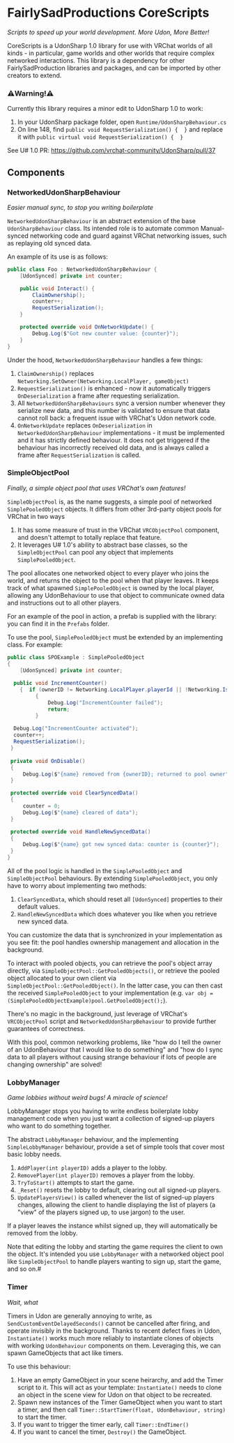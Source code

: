 # FairlySadProductions CoreScripts
*Scripts to speed up your world development. More Udon, More Better!*

CoreScripts is a UdonSharp 1.0 library for use with VRChat worlds of all kinds - in particular, game worlds and other worlds that require complex networked interactions. This library is a dependency for other FairlySadProduction libraries and packages, and can be imported by other creators to extend.

### ⚠️Warning!⚠️
Currently this library requires a minor edit to UdonSharp 1.0 to work: 
1. In your UdonSharp package folder, open `Runtime/UdonSharpBehaviour.cs`
2. On line 148, find `public void RequestSerialization() {  }` and replace it with `public virtual void RequestSerialization() {  }`

See U# 1.0 PR: https://github.com/vrchat-community/UdonSharp/pull/37

## Components
### NetworkedUdonSharpBehaviour
*Easier manual sync, to stop you writing boilerplate*

`NetworkedUdonSharpBehaviour` is an abstract extension of the base `UdonSharpBehaviour` class. Its intended role is to automate common Manual-synced networking code and guard against VRChat networking issues, such as replaying old synced data.

An example of its use is as follows:
```cs
public class Foo : NetworkedUdonSharpBehaviour {
	[UdonSynced] private int counter;

	public void Interact() {
		ClaimOwnership();
		counter++;
		RequestSerialization();
	}

	protected override void OnNetworkUpdate() {
		Debug.Log($"Got new counter value: {counter}");
	}
}
```

Under the hood, `NetworkedUdonSharpBehaviour` handles a few things:

1. `ClaimOwnership()` replaces `Networking.SetOwner(Networking.LocalPlayer, gameObject)`
2. `RequestSerialization()` is enhanced - now it automatically triggers `OnDeserialization` a frame after requesting serialization.
3. All `NetworkedUdonSharpBehaviours` sync a version number whenever they serialize new data, and this number is validated to ensure that data cannot roll back: a frequent issue with VRChat's Udon network code.
4. `OnNetworkUpdate` replaces `OnDeserialization` in `NetworkedUdonSharpBehaviour` implementations - it must be implemented and it has strictly defined behaviour. It does not get triggered if the behaviour has incorrectly received old data, and is always called a frame after `RequestSerialization` is called.

### SimpleObjectPool
*Finally, a simple object pool that uses VRChat's own features!*

`SimpleObjectPool` is, as the name suggests, a simple pool of networked `SimplePooledObject` objects.  It differs from other 3rd-party object pools for VRChat in two ways

1. It has some measure of trust in the VRChat `VRCObjectPool` component, and doesn't attempt to totally replace that feature.
2. It leverages U# 1.0's ability to abstract base classes, so the `SimpleObjectPool` can pool any object that implements `SimplePooledObject`.

The pool allocates one networked object to every player who joins the world, and returns the object to the pool when that player leaves. It keeps track of what spawned `SimplePooledObject` is owned by the local player, allowing any UdonBehaviour to use that object to communicate owned data and instructions out to all other players.

For an example of the pool in action, a prefab is supplied with the library: you can find it in the `Prefabs` folder.
 
 To use the pool, `SimplePooledObject` must be extended by an implementing class. For example:
```cs
public class SPOExample : SimplePooledObject  
{
	[UdonSynced] private int counter;
  
  public void IncrementCounter()  
	{  if (ownerID != Networking.LocalPlayer.playerId || !Networking.IsOwner(gameObject))  
		 {
			 Debug.Log("IncrementCounter failed");  
			 return;  
		 }
	
  Debug.Log("IncrementCounter activated");  
  counter++;  
  RequestSerialization();  
 }  
 
 private void OnDisable()  
 {
	 Debug.Log($"{name} removed from {ownerID}; returned to pool owner");  
 }

 protected override void ClearSyncedData()  
 {
	 counter = 0;  
	 Debug.Log($"{name} cleared of data");  
 }

 protected override void HandleNewSyncedData()  
 {
	 Debug.Log($"{name} got new synced data: counter is {counter}");
 }
}
```

All of the pool logic is handled in the `SimplePooledObject` and `SimpleObjectPool` behaviours. By extending `SimplePooledObject`, you only have to worry about implementing two methods:
1. `ClearSyncedData`, which should reset all `[UdonSynced]` properties to their default values.
2. `HandleNewSyncedData` which does whatever you like when you retrieve new synced data.

You can customize the data that is synchronized in your implementation as you see fit: the pool handles ownership management and allocation in the background.

To interact with pooled objects, you can retrieve the pool's object array directly, via `SimpleObjectPool::GetPooledObjects()`, or retrieve the pooled object allocated to your own client via `SimpleObjectPool::GetPooledObject()`. In the latter case, you can then cast the received `SimplePooledObject` to your implementation (e.g. `var obj = (SimplePooledObjectExample)pool.GetPooledObject();`).

There's no magic in the background, just leverage of VRChat's `VRCObjectPool` script and `NetworkedUdonSharpBehaviour` to provide further guarantees of correctness.

With this pool, common networking problems, like "how do I tell the owner of an UdonBehaviour that I would like to do something" and "how do I sync data to all players without causing strange behaviour if lots of people are changing ownership" are solved!


### LobbyManager
*Game lobbies without weird bugs! A miracle of science!*

LobbyManager stops you having to write endless boilerplate lobby management code when you just want a collection of signed-up players who want to do something together.

The abstract `LobbyManager` behaviour, and the implementing `SimpleLobbyManager` behaviour, provide a set of simple tools that cover most basic lobby needs.

1. `AddPlayer(int playerID)` adds a player to the lobby.
2. `RemovePlayer(int playerID)` removes a player from the lobby.
3. `TryToStart()` attempts to start the game.
4. `_Reset()` resets the lobby to default, clearing out all signed-up players.
5. `UpdatePlayersView()` is called whenever the list of signed-up players changes, allowing the client to handle displaying the list of players (a "view" of the players signed up,  to use jargon) to the user.

If a player leaves the instance whilst signed up, they will automatically be removed from the lobby.

Note that editing the lobby and starting the game requires the client to own the object. It's intended you use `LobbyManager` with a networked object pool like `SimpleObjectPool` to handle players wanting to sign up, start the game, and so on.#

### Timer
*Wait, what*

Timers in Udon are generally annoying to write, as `SendCustomEventDelayedSeconds()` cannot be cancelled after firing, and operate invisibly in the background.
Thanks to recent defect fixes in Udon, `Instantiate()` works much more reliably to instantiate clones of objects with working `UdonBehaviour` components on them.
Leveraging this, we can spawn GameObjects that act like timers.

To use this behaviour:
1. Have an empty GameObject in your scene heirarchy, and add the Timer script to it. This will act as your template: `Instantiate()` needs to clone an object in the scene view for Udon on that object to be recreated.
2. Spawn new instances of the Timer GameObject when you want to start a timer, and then call `Timer::StartTimer(float, UdonBehaviour, string)` to start the timer. 
3. If you want to trigger the timer early, call `Timer::EndTimer()`
4. If you want to cancel the timer, `Destroy()` the GameObject.

